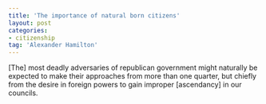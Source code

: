 ```yaml
---
title: 'The importance of natural born citizens'
layout: post
categories:
- citizenship
tag: 'Alexander Hamilton'
---
```


\[The\] most deadly adversaries of republican government might naturally be expected to make their approaches from more than one quarter, but chiefly from the desire in foreign powers to gain improper \[ascendancy\] in our councils.